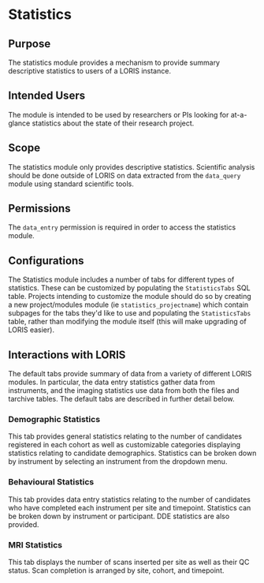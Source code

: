# Statistics

## Purpose

The statistics module provides a mechanism to provide summary
descriptive statistics to users of a LORIS instance.

## Intended Users

The module is intended to be used by researchers or PIs looking for
at-a-glance statistics about the state of their research project.

## Scope

The statistics module only provides descriptive statistics. Scientific
analysis should be done outside of LORIS on data extracted from the
`data_query` module using standard scientific tools.

## Permissions

The `data_entry` permission is required in order to access the
statistics module.

## Configurations

The Statistics module includes a number of tabs for different types
of statistics. These can be customized by populating the `StatisticsTabs`
SQL table. Projects intending to customize the module should do so
by creating a new project/modules module (ie `statistics_projectname`)
which contain subpages for the tabs they'd like to use and populating
the `StatisticsTabs` table, rather than modifying the module itself
(this will make upgrading of LORIS easier).

## Interactions with LORIS

The default tabs provide summary of data from a variety of different
LORIS modules. In particular, the data entry statistics gather data
from instruments, and the imaging statistics use data from both the
files and tarchive tables. The default tabs are described in further
detail below.

### Demographic Statistics

This tab provides general statistics relating to the number of candidates
registered in each cohort as well as customizable categories displaying
statistics relating to candidate demographics. Statistics can be broken
down by instrument by selecting an instrument from the dropdown menu.

### Behavioural Statistics

This tab provides data entry statistics relating to the number of
candidates who have completed each instrument per site and timepoint.
Statistics can be broken down by instrument or participant. DDE
statistics are also provided.

### MRI Statistics

This tab displays the number of scans inserted per site as well as their
QC status. Scan completion is arranged by site, cohort, and timepoint.
